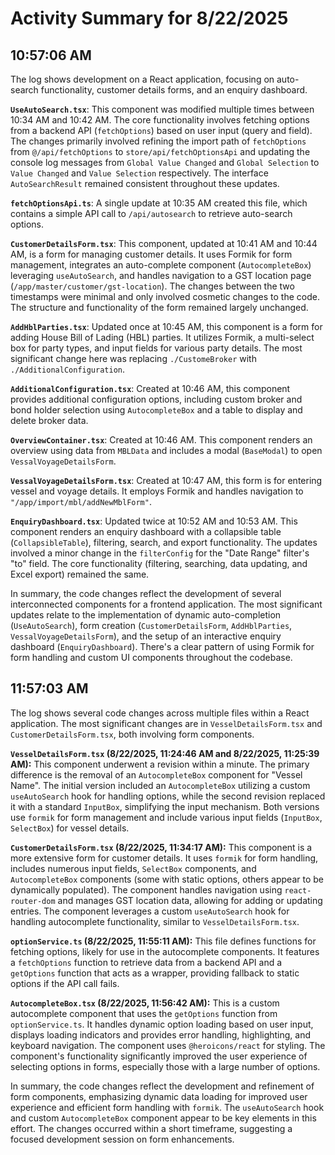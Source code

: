 # Activity Summary for 8/22/2025

## 10:57:06 AM
The log shows development on a React application, focusing on auto-search functionality, customer details forms, and an enquiry dashboard.

**`UseAutoSearch.tsx`**: This component was modified multiple times between 10:34 AM and 10:42 AM.  The core functionality involves fetching options from a backend API (`fetchOptions`) based on user input (query and field).  The changes primarily involved refining the import path of `fetchOptions` from  `@/api/fetchOptions` to `store/api/fetchOptionsApi` and updating the console log messages from  `Global Value Changed` and `Global Selection` to  `Value Changed` and `Value Selection` respectively.  The interface `AutoSearchResult` remained consistent throughout these updates.


**`fetchOptionsApi.ts`**: A single update at 10:35 AM created this file, which contains a simple API call to `/api/autosearch` to retrieve auto-search options.

**`CustomerDetailsForm.tsx`**: This component, updated at 10:41 AM and 10:44 AM, is a form for managing customer details.  It uses Formik for form management, integrates an auto-complete component (`AutocompleteBox`) leveraging `useAutoSearch`, and handles navigation to a GST location page (`/app/master/customer/gst-location`). The changes between the two timestamps were minimal and only involved cosmetic changes to the code.  The structure and functionality of the form remained largely unchanged.

**`AddHblParties.tsx`**:  Updated once at 10:45 AM, this component is a form for adding House Bill of Lading (HBL) parties.  It utilizes Formik, a multi-select box for party types, and input fields for various party details.  The most significant change here was replacing `./CustomeBroker` with `./AdditionalConfiguration`.


**`AdditionalConfiguration.tsx`**: Created at 10:46 AM, this component provides additional configuration options, including custom broker and bond holder selection using `AutocompleteBox` and a table to display and delete broker data.

**`OverviewContainer.tsx`**: Created at 10:46 AM.  This component renders an overview using data from `MBLData` and includes a modal (`BaseModal`) to open `VessalVoyageDetailsForm`.

**`VessalVoyageDetailsForm.tsx`**: Created at 10:47 AM, this form is for entering vessel and voyage details. It employs Formik and handles navigation to `"/app/import/mbl/addNewMblForm"`.

**`EnquiryDashboard.tsx`**: Updated twice at 10:52 AM and 10:53 AM. This component renders an enquiry dashboard with a collapsible table (`CollapsibleTable`), filtering, search, and export functionality. The updates involved a minor change in the `filterConfig` for the "Date Range" filter's "to" field.  The core functionality (filtering, searching, data updating, and Excel export) remained the same.


In summary, the code changes reflect the development of several interconnected components for a frontend application. The most significant updates relate to the implementation of dynamic auto-completion (`UseAutoSearch`), form creation (`CustomerDetailsForm`, `AddHblParties`, `VessalVoyageDetailsForm`), and the setup of an interactive enquiry dashboard (`EnquiryDashboard`).  There's a clear pattern of using Formik for form handling and custom UI components throughout the codebase.


## 11:57:03 AM
The log shows several code changes across multiple files within a React application.  The most significant changes are in `VesselDetailsForm.tsx` and `CustomerDetailsForm.tsx`, both involving form components.

**`VesselDetailsForm.tsx` (8/22/2025, 11:24:46 AM and 8/22/2025, 11:25:39 AM):**  This component underwent a revision within a minute. The primary difference is the removal of an `AutocompleteBox` component for "Vessel Name". The initial version included an `AutocompleteBox` utilizing a custom `useAutoSearch` hook for handling options, while the second revision replaced it with a standard `InputBox`, simplifying the input mechanism.  Both versions use `formik` for form management and include various input fields (`InputBox`, `SelectBox`) for vessel details.


**`CustomerDetailsForm.tsx` (8/22/2025, 11:34:17 AM):** This component is a more extensive form for customer details. It uses `formik` for form handling, includes numerous input fields, `SelectBox` components, and `AutocompleteBox` components (some with static options, others appear to be dynamically populated).  The component handles navigation using `react-router-dom` and manages GST location data, allowing for adding or updating entries. The component leverages a custom `useAutoSearch` hook for handling autocomplete functionality, similar to `VesselDetailsForm.tsx`.


**`optionService.ts` (8/22/2025, 11:55:11 AM):** This file defines functions for fetching options, likely for use in the autocomplete components. It features a `fetchOptions` function to retrieve data from a backend API and a `getOptions` function that acts as a wrapper, providing fallback to static options if the API call fails.


**`AutocompleteBox.tsx` (8/22/2025, 11:56:42 AM):** This is a custom autocomplete component that uses the `getOptions` function from `optionService.ts`.  It handles dynamic option loading based on user input, displays loading indicators and provides error handling, highlighting, and keyboard navigation. The component uses `@heroicons/react` for styling.  The component's functionality significantly improved the user experience of selecting options in forms, especially those with a large number of options.

In summary, the code changes reflect the development and refinement of form components, emphasizing dynamic data loading for improved user experience and efficient form handling with `formik`. The `useAutoSearch` hook and custom `AutocompleteBox` component appear to be key elements in this effort.  The changes occurred within a short timeframe, suggesting a focused development session on form enhancements.
